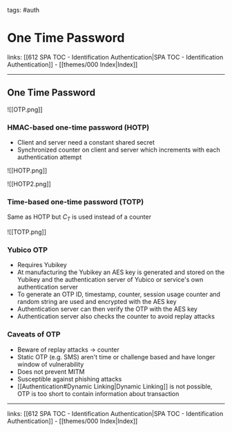 tags: #auth 

# One Time Password

links: [[612 SPA TOC - Identification Authentication|SPA TOC - Identification Authentication]] - [[themes/000 Index|Index]]

---

## One Time Password

![[OTP.png]]

### HMAC-based one-time password (HOTP)

- Client and server need a constant shared secret
- Synchronized counter on client and server which increments with each authentication attempt

![[HOTP.png]]

![[HOTP2.png]]

### Time-based one-time password (TOTP)

Same as HOTP but $C_T$ is used instead of a counter

![[TOTP.png]]

### Yubico OTP

- Requires Yubikey
- At manufacturing the Yubikey an AES key is generated and stored on the Yubikey and the authentication server of Yubico or service's own authentication server
- To generate an OTP ID, timestamp, counter, session usage counter and random string are used and encrypted with the AES key
- Authentication server can then verify the OTP with the AES key
- Authentication server also checks the counter to avoid replay attacks

### Caveats of OTP

- Beware of replay attacks $\rightarrow$ counter
- Static OTP (e.g. SMS) aren't time or challenge based and have longer window of vulnerability
- Does not prevent MITM
- Susceptible against phishing attacks
- [[Authentication#Dynamic Linking|Dynamic Linking]] is not possible, OTP is too short to contain information about transaction

---
links: [[612 SPA TOC - Identification Authentication|SPA TOC - Identification Authentication]] - [[themes/000 Index|Index]]